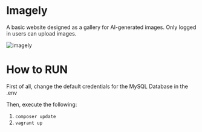 # Imagely

A basic website designed as a gallery for AI-generated images. Only logged in users can upload images.

![imagely](https://user-images.githubusercontent.com/115152912/218586419-4e9bafa1-3ea4-4221-b69d-ca8e55823fad.gif)

# How to RUN

First of all, change the default credentials for the MySQL Database in the .env

Then, execute the following:

1) ```composer update```
2) ```vagrant up```

